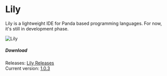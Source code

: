 # Lily
Lily is a lightweight IDE for Panda based programming languages. For now, it's still in development phase.

![Lily](https://user-images.githubusercontent.com/4235722/107151409-b6d42500-6962-11eb-827f-dfcd22eb6632.png)

##### Download
Releases: [Lily Releases](https://github.com/panda-lang/lily/releases) <br>
Current version: [1.0.3](https://github.com/panda-lang/lily/releases/tag/1.0.3)
